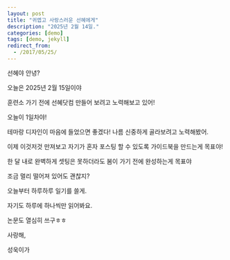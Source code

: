 ```yaml
---
layout: post
title: "귀엽고 사랑스러운 선혜에게"
description: "2025년 2월 14일."
categories: [demo]
tags: [demo, jekyll]
redirect_from:
  - /2017/05/25/
---
```

선혜야 안녕?

오늘은 2025년 2월 15일이야

훈련소 가기 전에 선혜닷컴 만들어 보려고 노력해보고 있어!

오늘이 1일차야!

테마랑 디자인이 마음에 들었으면 좋겠다! 나름 신중하게 골라보려고 노력해봤어.

이제 이것저것 만져보고 자기가 혼자 포스팅 할 수 있도록 가이드북을 만드는게 목표야!

한 달 내로 완벽하게 셋팅은 못하더라도 봄이 가기 전에 완성하는게 목표야

조금 멀리 떨어져 있어도 괜찮지?

오늘부터 하루하루 일기를 쓸게.

자기도 하루에 하나씩만 읽어봐요.

논문도 열심히 쓰구ㅎㅎ

사랑해,

성욱이가
